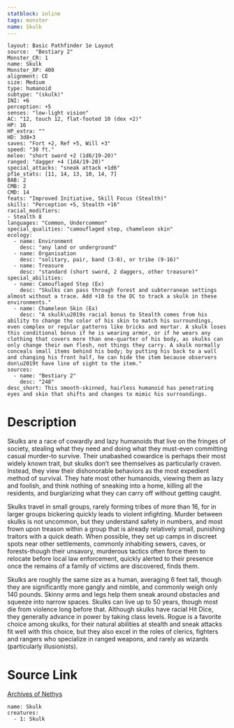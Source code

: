 ```yaml
---
statblock: inline
tags: monster
name: Skulk
---
```

```statblock
layout: Basic Pathfinder 1e Layout
source:  "Bestiary 2"
Monster_CR: 1
name: Skulk
Monster_XP: 400
alignment: CE
size: Medium
type: humanoid
subtype: "(skulk)"
INI: +6
perception: +5
senses: "low-light vision"
AC: "12, touch 12, flat-footed 10 (dex +2)"
HP: 16
HP_extra: ""
HD: 3d8+3
saves: "Fort +2, Ref +5, Will +3"
speed: "30 ft."
melee: "short sword +2 (1d6/19-20)"
ranged: "dagger +4 (1d4/19-20)"
special_attacks: "sneak attack +1d6"
pf1e_stats: [11, 14, 13, 10, 14, 7]
BAB: 2
CMB: 2
CMD: 14
feats: "Improved Initiative, Skill Focus (Stealth)"
skills: "Perception +5, Stealth +16"
racial_modifiers:
- Stealth 8
languages: "Common, Undercommon"
special_qualities: "camouflaged step, chameleon skin"
ecology:
  - name: Environment
    desc: "any land or underground"
  - name: Organisation
    desc: "solitary, pair, band (3-8), or tribe (9-16)"
  - name: Treasure
    desc: "standard (short sword, 2 daggers, other treasure)"
special_abilities:
  - name: Camouflaged Step (Ex)
    desc: "Skulks can pass through forest and subterranean settings almost without a trace. Add +10 to the DC to track a skulk in these environments."
  - name: Chameleon Skin (Ex)
    desc: "A skulk\u2019s racial bonus to Stealth comes from his ability to change the color of his skin to match his surroundings, even complex or regular patterns like bricks and mortar. A skulk loses this conditional bonus if he is wearing armor, or if he wears any clothing that covers more than one-quarter of his body, as skulks can only change their own flesh, not things they carry. A skulk normally conceals small items behind his body; by putting his back to a wall and changing his front half, he can hide the item because observers don\u2019t have line of sight to the item."
sources:
  - name: "Bestiary 2"
    desc: "248"
desc_short: This smooth-skinned, hairless humanoid has penetrating eyes and skin that shifts and changes to mimic his surroundings.
```
# Description
Skulks are a race of cowardly and lazy humanoids that live on the fringes of society, stealing what they need and doing what they must-even committing casual murder-to survive. Their unabashed cowardice is perhaps their most widely known trait, but skulks don’t see themselves as particularly craven. Instead, they view their dishonorable behaviors as the most expedient method of survival. They hate most other humanoids, viewing them as lazy and foolish, and think nothing of sneaking into a home, killing all the residents, and burglarizing what they can carry off without getting caught.

Skulks travel in small groups, rarely forming tribes of more than 16, for in larger groups bickering quickly leads to violent infighting. Murder between skulks is not uncommon, but they understand safety in numbers, and most frown upon treason within a group that is already relatively small, punishing traitors with a quick death. When possible, they set up camps in discreet spots near other settlements, commonly inhabiting sewers, caves, or forests-though their unsavory, murderous tactics often force them to relocate before local law enforcement, quickly alerted to their presence once the remains of a family of victims are discovered, finds them.

Skulks are roughly the same size as a human, averaging 6 feet tall, though they are significantly more gangly and nimble, and commonly weigh only 140 pounds. Skinny arms and legs help them sneak around obstacles and squeeze into narrow spaces. Skulks can live up to 50 years, though most die from violence long before that. Although skulks have racial Hit Dice, they generally advance in power by taking class levels. Rogue is a favorite choice among skulks, for their natural abilities at stealth and sneak attacks fit well with this choice, but they also excel in the roles of clerics, fighters and rangers who specialize in ranged weapons, and rarely as wizards (particularly illusionists).
# Source Link
[Archives of Nethys](https://aonprd.com/MonsterDisplay.aspx?ItemName=Skulk)
```encounter-table
name: Skulk
creatures:
  - 1: Skulk
```
